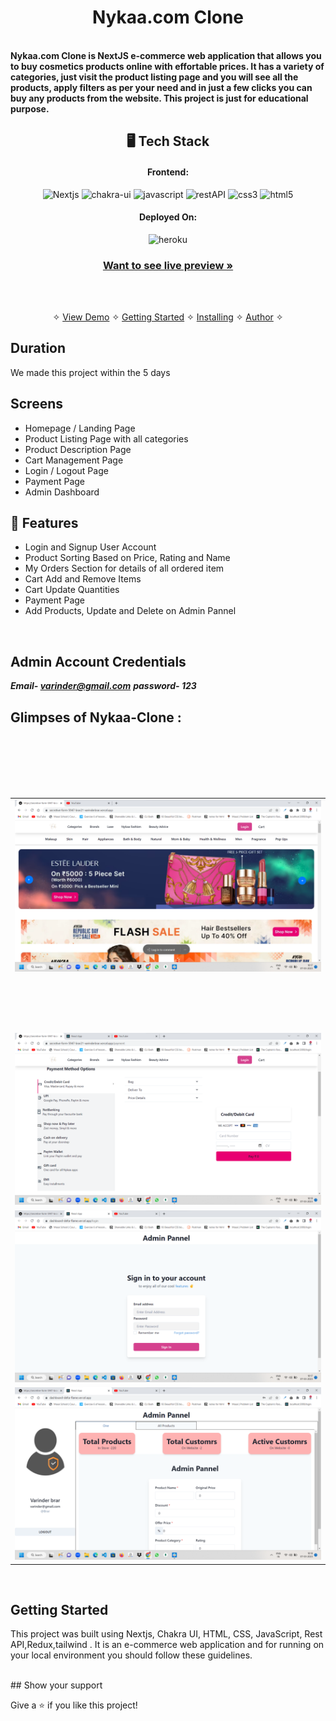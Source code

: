 
<h1 align="center">Nykaa.com Clone</h1>
<br />
<strong>Nykaa.com Clone is NextJS e-commerce web application that allows you to buy cosmetics products online with effortable prices. It has a variety of categories, just visit the product listing page and you will see all the products, apply filters as per your need and in just a few clicks you can buy any products from the website. This project is just for educational purpose.</strong>

<h2 align="center">🖥️ Tech Stack</h2>


<h4 align="center">Frontend:</h4>

<p align="center">
  <img src="https://img.shields.io/badge/Nextjs-20232A?style=for-the-badge&logo=react&logoColor=61DAFB" alt="Nextjs" />
  <img src="https://img.shields.io/badge/Chakra%20UI-3bc7bd?style=for-the-badge&logo=chakraui&logoColor=white" alt="chakra-ui" />
  <img src="https://img.shields.io/badge/JavaScript-323330?style=for-the-badge&logo=javascript&logoColor=F7DF1E" alt="javascript" />
  <img src="https://img.shields.io/badge/Rest_API-02303A?style=for-the-badge&logo=react-router&logoColor=white" alt="restAPI" />
  <img src="https://img.shields.io/badge/CSS3-1572B6?style=for-the-badge&logo=css3&logoColor=white" alt="css3" />
  <img src="https://img.shields.io/badge/HTML5-E34F26?style=for-the-badge&logo=html5&logoColor=white" alt="html5" />
</p>


<h4 align="center">Deployed On:</h4>

<p align="center">
  <img src="https://img.shields.io/badge/vercel-430098?style=for-the-badge&logo=vercel&logoColor=white" alt="heroku" />
</p>



<h3 align="center"><a href="https://secretive-form-5947-umber.vercel.app/"><strong>Want to see live preview »</strong></a></h3>
<br />
<p align="center">
  <br />&#10023;
  <a href="#Demo">View Demo</a> &#10023;
  <a href="#Getting-Started">Getting Started</a> &#10023; 
  <a href="#Install">Installing</a> &#10023;
  <a href="#Contact Us">Author</a> &#10023;
</p>



## Duration 
We made this project within the 5 days
<br />

## Screens 
- Homepage / Landing Page
- Product Listing Page with all categories
- Product Description Page
- Cart Management Page
- Login / Logout Page
- Payment Page
- Admin Dashboard 


## 🚀 Features
- Login and Signup User Account
- Product Sorting Based on Price, Rating and Name
- My Orders Section for details of all ordered item
- Cart Add and Remove Items 
- Cart Update Quantities 
- Payment Page
- Add Products, Update and Delete on Admin Pannel
<br />

## Admin Account Credentials
 ***Email- varinder@gmail.com***
 ***password- 123***

## Glimpses of Nykaa-Clone :
<table>
  <tr>
    <td><img src="https://raw.githubusercontent.com/ankitraju123/secretive-form-5947/master/public/Homepage.png"  alt="home" /></td>
  </tr>
  <br/>
  <tr>
    <td><img src="https://i.ibb.co/JCPsB54/nykaa2.png"  alt="" /></td>
  </tr>
  <br/>
  <tr>
    <td><img src="https://i.ibb.co/fNTNsNJ/nykaa3.png"  alt="" /></td>
  </tr>
  <br/>
   <tr>
    <td><img src="https://i.ibb.co/JChmGKf/nykaa4.png"   alt="" /></td>
  </tr>
  <br/>
   <tr>
    <td><img src="https://i.ibb.co/WK7FsMF/nykaa7.png"   alt="" /></td>
  </tr>

  <tr>
    <td><img src="https://raw.githubusercontent.com/ankitraju123/secretive-form-5947/master/public/Paymentpage.png"   alt="" /></td>
  </tr>
  

  <tr>
    <td><img src="https://raw.githubusercontent.com/ankitraju123/secretive-form-5947/master/public/Adminlogin.png"   alt="" /></td>
  </tr>
  

  
  <tr>
    <td><img src="https://raw.githubusercontent.com/ankitraju123/secretive-form-5947/master/public/ADmindashboard.png"   alt="" /></td>
  </tr>
  
  <br/>

</table>

<br />



## Getting Started

This project was built using Nextjs, Chakra UI, HTML, CSS, JavaScript, Rest API,Redux,tailwind . It is an e-commerce web application and for running on your local environment you should follow these guidelines.


<br />
## Show your support

Give a ⭐️ if you like this project!



